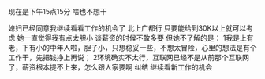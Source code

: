 现在是下午15点15分
啥也不想干

媳妇已经同意我继续看看工作的机会了
北上广都行
只要能给到30K以上就可以考虑
她一直觉得我有点太胆小
谈薪资的时候不敢多要
但她不了解的是：
1我是上有老，下有小的中年人啦，胆子小，只想稳妥一些，不想太冒险，心里的想法是有个工作干，先把钱挣上再说；
2环境确实不太行，互联网已经不是从前那个互联网了，薪资根本提不上来，怎么跟人家要啊
纠结
继续看新工作的机会